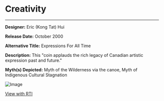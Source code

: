 # Creativity

*     *     *     *  


**Designer:** Eric (Kong Tat) Hui

**Release Date:** October 2000

**Alternative Title:** Expressions For All Time

**Description:** This "coin applauds the rich legacy of Canadian artistic expression past and future."

**Myth(s) Depicted:** Myth of the Wilderness via the canoe, Myth of Indigenous Cultural Stagnation

![Image]()

[View with RTI]()

<div id="viewerContainer">
		<script  type="text/javascript">
			createRtiViewer("viewerContainer", "webrti", 900, 600); 
		</script>
	</div>
	

